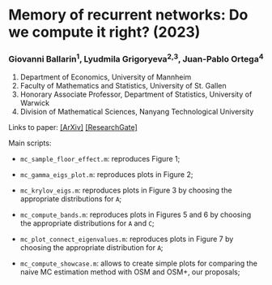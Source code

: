 # Memory of recurrent networks: Do we compute it right? (2023)

### Giovanni Ballarin<sup>1</sup>, Lyudmila Grigoryeva<sup>2,3</sup>, Juan-Pablo Ortega<sup>4</sup>

1. Department of Economics, University of Mannheim
2. Faculty of Mathematics and Statistics, University of St. Gallen
3. Honorary Associate Professor, Department of Statistics, University of Warwick
4. Division of Mathematical Sciences, Nanyang Technological University

Links to paper: [[ArXiv]](https://arxiv.org/abs/2305.01457) [[ResearchGate]](https://www.researchgate.net/publication/370462485_Memory_of_recurrent_networks_Do_we_compute_it_right)

Main scripts:

- `mc_sample_floor_effect.m`: reproduces Figure 1;

- `mc_gamma_eigs_plot.m`: reproduces plots in Figure 2;

- `mc_krylov_eigs.m`: reproduces plots in Figure 3 by choosing the appropriate distributions for `A`;

- `mc_compute_bands.m`: reproduces plots in Figures 5 and 6 by choosing the appropriate distributions for `A` and `C`;

- `mc_plot_connect_eigenvalues.m`: reproduces plots in Figure 7 by choosing the appropriate distribution for `A`;

- `mc_compute_showcase.m`: allows to create simple plots for comparing the naive MC estimation method with OSM and OSM+, our proposals;
